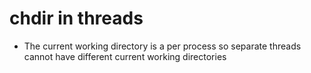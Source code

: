 # chdir in threads

* The current working directory is a per process so separate threads cannot have different current working directories


